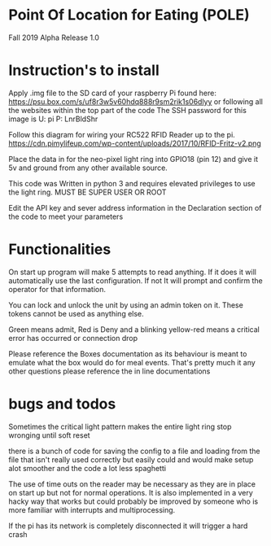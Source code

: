 # Point Of Location for Eating (POLE)
Fall 2019 Alpha Release 1.0 

# Instruction's to install
Apply .img file to the SD card of your raspberry Pi found here: https://psu.box.com/s/uf8r3w5v60hdq888r9sm2rik1s06dlyy or following all the websites within the top part of the code
The SSH password for this image is U: pi P: LnrBldShr

Follow this diagram for wiring your RC522 RFID Reader up to the pi.
https://cdn.pimylifeup.com/wp-content/uploads/2017/10/RFID-Fritz-v2.png

Place the data in for the neo-pixel light ring into GPIO18 (pin 12) and give it 5v and ground from any other available source.

This code was Written in python 3 and requires elevated privileges to use the light ring. 
MUST BE SUPER USER OR ROOT

Edit the API key and sever address information in the Declaration section of the code to meet your parameters

# Functionalities

On start up program will make 5 attempts to read anything. If it does it will automatically use the last configuration. If not It will prompt and confirm the operator for that information. 

You can lock and unlock the unit by using an admin token on it. These tokens cannot be used as anything else.

Green means admit, Red is Deny and a blinking yellow-red means a critical error has occurred or connection drop

Please reference the Boxes documentation as its behaviour is meant to emulate what the box would do for meal events.
That's pretty much it any other questions please reference the in line documentations

# bugs and todos

Sometimes the critical light pattern makes the entire light ring stop wronging until soft reset

there is a bunch of code for saving the config to a file and loading from the file that isn't really used correctly but easily could and would make setup alot smoother and the code a lot less spaghetti

The use of time outs on the reader may be necessary as they are in place on start up but not for normal operations. It is also implemented in a very hacky way that works but could probably be improved by someone who is more familiar with interrupts and multiprocessing.

If the pi has its network is completely disconnected it will trigger a hard crash

